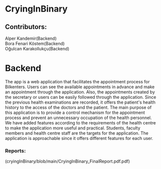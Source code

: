 # CryingInBinary<br>
<h2>Contributors:</h2>
Alper Kandemir(Backend)<br>
Bora Fenari Köstem(Backend)<br>
Oğulcan Karakollukçu(Backend)<br>



<h1>Backend</h1>
The app is a web application that facilitates the appointment process for Bilkenters. Users can see the available appointments in advance and make an appointment through the application. Also, the appointments created by the secretary or users can be easily followed through the application. Since the previous health examinations are recorded, it offers the patient's health history to the access of the doctors and the patient. The main purpose of this application is to provide a control mechanism for the appointment process and prevent an unnecessary occupation of the health personnel. We have added features according to the requirements of the health centre to make the application more useful and practical. Students, faculty members and health centre staff are the targets for the application. The application is approachable since it offers different features for each user.
<br>




<p><h3>Reports:</h3>
    (cryingInBinary/blob/main/CryingInBinary_FinalReport.pdf.pdf)
     </p>
